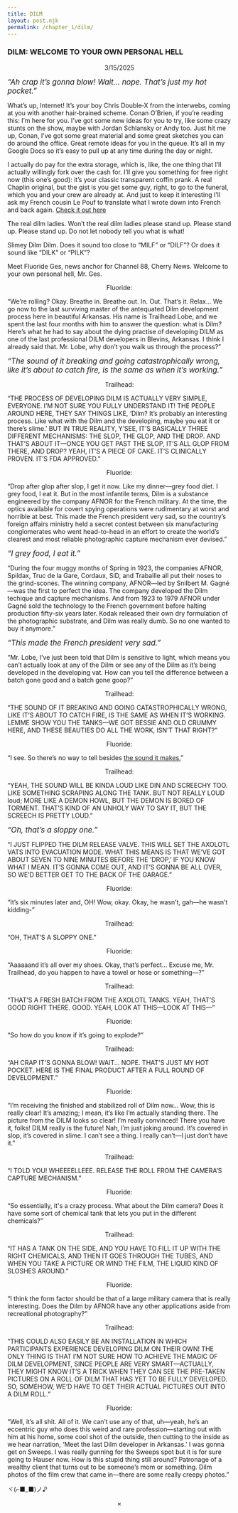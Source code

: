 ```yaml
---
title: DILM
layout: post.njk
permalink: /chapter_1/dilm/
---
```


### DILM: WELCOME TO YOUR OWN PERSONAL HELL
<CENTER>3/15/2025</center>

<BIG><I>
“Ah crap it’s gonna blow! Wait... nope. That’s just my hot pocket.”</BIG></i>

What’s up, Internet! It’s your boy Chris Double‑X from the interwebs, coming at you with another hair‑brained scheme. Conan O’Brien, if you’re reading this: I’m here for you. I’ve got some new ideas for you to try, like some crazy stunts on the show, maybe with Jordan Schlansky or Andy too. Just hit me up, Conan, I’ve got some great material and some great sketches you can do around the office. Great remote ideas for you in the queue. It’s all in my Google Docs so it’s easy to pull up at any time during the day or night.

I actually do pay for the extra storage, which is, like, the one thing that I’ll actually willingly fork over the cash for. I’ll give you something for free right now (this one’s good): it’s your classic transparent coffin prank. A real Chaplin original, but the gist is you get some guy, right, to go to the funeral, which you and your crew are already at. And just to keep it interesting I’ll ask my French cousin Le Pouf to translate what I wrote down into French and back again. [Check it out here](/chapter_1/Le-pouf-et-le-cadeau/)



The real dilm ladies.
Won’t the real dilm ladies please stand up.
Please stand up.
Please stand up.
Do not let nobody tell you what is what!

Slimey Dilm
Dilm. Does it sound too close to “MILF” or “DILF”? Or does it sound like “DILK” or “PILK”?

Meet Fluoride Ges, news anchor for Channel 88, Cherry News. Welcome to your own personal hell, Mr. Ges.

<center>Fluoride:</center>

“We’re rolling? Okay. Breathe in. Breathe out. In. Out. That’s it. Relax… We go now to the last surviving master of the antequated Dilm development process here in beautiful Arkansas. His name is Trailhead Lobe, and we spent the last four months with him to answer the question: what is Dilm? Here’s what he had to say about the dying practise of developing DILM as one of the last professional DILM developers in Blevins, Arkansas. I think I already said that. Mr. Lobe, why don’t you walk us through the process?”


<big><i>“The sound of it breaking and going catastrophically wrong, like it’s about to catch fire, is the same as when it’s working.”</i></big>


<center>Trailhead:</center>

“THE PROCESS OF DEVELOPING DILM IS ACTUALLY VERY SIMPLE, EVERYONE. I’M NOT SURE YOU FULLY UNDERSTAND IT! THE PEOPLE AROUND HERE, THEY SAY THINGS LIKE,  ‘Dilm? It’s probably an interesting process. Like what with the Dilm and the developing, maybe you eat it or there’s slime.’ BUT IN TRUE REALITY, Y’SEE, IT’S BASICALLY THREE DIFFERENT MECHANISMS: THE SLOP, THE GLOP, AND THE DROP. AND THAT’S ABOUT IT—ONCE YOU GET PAST THE SLOP, IT’S ALL GLOP FROM THERE, AND DROP? YEAH, IT’S A PIECE OF CAKE. IT’S CLINICALLY PROVEN. IT’S FDA APPROVED.”

<center>Fluoride:</center>

“Drop after glop after slop, I get it now. Like my dinner—grey food diet. I grey food, I eat it. But in the most infantile terms, Dilm is a substance engineered by the company AFNOR for the French military. At the time, the optics available for covert spying operations were rudimentary at worst and horrible at best. This made the French president very sad, so the country’s foreign affairs ministry held a secret contest between six manufacturing conglomerates who went head-to-head in an effort to create the world’s clearest and most reliable photographic capture mechanism ever devised.” 

<big><i>“I grey food, I eat it.”</i></big>

“During the four muggy months of Spring in 1923, the companies AFNOR, Spildax, Truc de la Gare, Cordaux, SiD, and Trabaille all put their noses to the grind-scones. The winning company, AFNOR—led by Snilbert M. Gagné—was the first to perfect the idea. The company developed the Dilm techique and capture mechanisms. And from 1923 to 1979 AFNOR under Gagné sold the technology to the French government before halting production fifty-six years later. Kodak released their own dry formulation of the photographic substrate, and Dilm was really dumb. So no one wanted to buy it anymore.”

<big><i>“This made the French president very sad.”</i></big>


“Mr. Lobe, I’ve just been told that Dilm is sensitive to light, which means you can’t actually look at any of the Dilm or see any of the Dilm as it’s being developed in the developing vat. How can you tell the difference between a batch gone good and a batch gone goop?”

<center>Trailhead:</center>

“THE SOUND OF IT BREAKING AND GOING CATASTROPHICALLY WRONG, LIKE IT’S ABOUT TO CATCH FIRE, IS THE SAME AS WHEN IT’S WORKING. LEMME SHOW YOU THE TANKS—WE GOT BESSIE AND OLD CRUMMY HERE, AND THESE BEAUTIES DO ALL THE WORK, ISN’T THAT RIGHT?”

<center>Fluoride:</center>

“I see. So there’s no way to tell besides [the sound it makes.](https://www.youtube.com/watch?v=GtHhpZOlY1c)”

<center>Trailhead:</center>


“YEAH, THE SOUND WILL BE KINDA LOUD LIKE DIN AND SCREECHY TOO. LIKE SOMETHING SCRAPING ALONG THE TANK. BUT NOT REALLY LOUD loud; MORE LIKE A DEMON HOWL, BUT THE DEMON IS BORED OF TORMENT. THAT’S KIND OF AN UNHOLY WAY TO SAY IT, BUT THE SCREECH IS PRETTY LOUD.”

<big><i>“Oh, that’s a sloppy one.”</big></i>


“I JUST FLIPPED THE DILM RELEASE VALVE. THIS WILL SET THE AXOLOTL VATS INTO EVACUATION MODE. WHAT THIS MEANS IS THAT WE’VE GOT ABOUT SEVEN TO NINE MINUTES BEFORE THE ‘DROP,’ IF YOU KNOW WHAT I MEAN. IT’S GONNA COME OUT, AND IT’S GONNA BE ALL OVER, SO WE’D BETTER GET TO THE BACK OF THE GARAGE.”

<center>Fluoride:</center>

“It’s six minutes later and, OH! Wow, okay. Okay, he wasn’t, gah—he wasn’t kidding-”

<center>Trailhead:</center>

“OH, THAT’S A SLOPPY ONE.”

<center>Fluoride:</center>

“Aaaaaand it’s all over my shoes. Okay, that’s perfect… Excuse me, Mr. Trailhead, do you happen to have a towel or hose or something—?”

<center>Trailhead:</center>

“THAT’S A FRESH BATCH FROM THE AXOLOTL TANKS. YEAH, THAT’S GOOD RIGHT THERE. GOOD. YEAH, LOOK AT THIS—LOOK AT THIS—”

<center>Fluoride:</center>

“So how do you know if it’s going to explode?”

<center>Trailhead:</center>

“AH CRAP IT'S GONNA BLOW! WAIT... NOPE. THAT'S JUST MY HOT POCKET. HERE IS THE FINAL PRODUCT AFTER A FULL ROUND OF DEVELOPMENT.”

<center>Fluoride:</center>

“I’m receiving the finished and stabilized roll of Dilm now… Wow, this is really clear! It’s amazing; I mean, it’s like I’m actually standing there. The picture from the DILM looks so clear! I’m really convinced! There you have it, folks! DILM really is the future! Nah, I’m just joking around. It’s covered in slop, it’s covered in slime. I can’t see a thing. I really can’t—I just don’t have it.”

<center>Trailhead:</center>

“I TOLD YOU! WHEEEELLEEE. RELEASE THE ROLL FROM THE CAMERA’S CAPTURE MECHANISM.”

<center>Fluoride:</center>

“So essentially, it's a crazy process. What about the Dilm camera? Does it have some sort of chemical tank that lets you put in the different chemicals?”

<center>Trailhead:</center>

“IT HAS A TANK ON THE SIDE, AND YOU HAVE TO FILL IT UP WITH THE RIGHT CHEMICALS, AND THEN IT GOES THROUGH THE TUBES, AND WHEN YOU TAKE A PICTURE OR WIND THE FILM, THE LIQUID KIND OF SLOSHES AROUND.”

<center>Fluoride:</center>

“I think the form factor should be that of a large military camera that is really interesting. Does the Dilm by AFNOR have any other applications aside from recreational photography?”

<center>Trailhead:</center>

“THIS COULD ALSO EASILY BE AN INSTALLATION IN WHICH PARTICIPANTS EXPERIENCE DEVELOPING DILM ON THEIR OWN! THE ONLY THING IS THAT I’M NOT SURE HOW TO ACHIEVE THE MAGIC OF DILM DEVELOPMENT, SINCE PEOPLE ARE VERY SMART—ACTUALLY, THEY MIGHT KNOW IT’S A TRICK WHEN THEY CAN SEE THE PRE‑TAKEN PICTURES ON A ROLL OF DILM THAT HAS YET TO BE FULLY DEVELOPED. SO, SOMEHOW, WE’D HAVE TO GET THEIR ACTUAL PICTURES OUT INTO A DILM ROLL.”

<center>Fluoride:</center>

“Well, it’s all shit. All of it. We can’t use any of that, uh—yeah, he’s an eccentric guy who does this weird and rare profession—starting out with him at his home, some cool shot of the outside, then cutting to the inside as we hear narration, ‘Meet the last Dilm developer in Arkansas.’ I was gonna get on Sweeps. I was really gunning for the Sweeps spot but it is for sure going to Hauser now. How is this stupid thing still around? Patronage of a wealthy client that turns out to be someone’s mom or something. Dilm photos of the film crew that came in—there are some really creepy photos.”

ヾ(⌐■_■)ノ♪

<center>×</center>